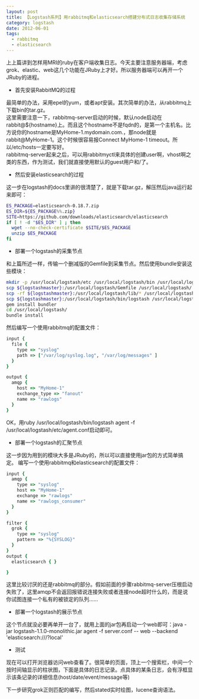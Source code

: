 ```yaml
---
layout: post
title: 【Logstash系列】用rabbitmq和elasticsearch搭建分布式日志收集存储系统
category: logstash
date: 2012-06-01
tags:
  - rabbitmq
  - elasticsearch
---
```


上上篇讲到怎样用MRI的ruby在客户端收集日志。今天主要注意服务器端，考虑grok、elastic、web这几个功能在JRuby上才好。所以服务器端可以再开一个JRuby的进程。

* 首先安装RabbitMQ的过程

最简单的办法，采用epel的yum，或者apt安装。其次简单的办法，从rabbitmq上下载bin的tar.gz。   
这里需要注意一下，rabbitmq-server启动的时候，默认node启动在rabbit@${hostname}上。而且这个hostname不是fqdn的，是第一个主机名。比方说你的hostname是MyHome-1.mydomain.com.，那node就是rabbit@MyHome-1。这个时候很容易报Connect MyHome-1 timeout。所以/etc/hosts一定要写好。    
rabbitmq-server起来之后，可以用rabbitmyctl来具体的创建user啊，vhost啊之类的东西，作为测试，我们就直接使用默认的guest用户和/了。

* 然后安装elasticsearch的过程

这一步在logstash的docs里讲的很清楚了，就是下载tar.gz，解压然后java运行起来即可：    
```bash
ES_PACKAGE=elasticsearch-0.18.7.zip
ES_DIR=${ES_PACKAGE%%.zip}
SITE=https://github.com/downloads/elasticsearch/elasticsearch
if [ ! -d "$ES_DIR" ] ; then
  wget --no-check-certificate $SITE/$ES_PACKAGE
  unzip $ES_PACKAGE
fi
```

* 部署一个logstash的采集节点

和上篇所述一样，传输一个删减版的Gemfile到采集节点。然后使用bundle安装这些模块：    
```bash
mkdir -p /usr/local/logstash/etc /usr/local/logstash/bin /usr/local/logstash/lib
scp ${logstashmaster}:/usr/local/logstash/Gemfile /usr/local/logstash/
scp -rf ${logstashmaster}:/usr/local/logstash/lib/* /usr/local/logstash/lib/
scp ${logstashmaster}:/usr/local/logstash/bin/logstash /usr/local/logstash/bin/
gem install bundler
cd /usr/local/logstash/
bundle install
```
然后编写一个使用rabbitmq的配置文件：
```ruby
input {
  file {
    type => "syslog"
    path => ["/var/log/syslog.log", "/var/log/messages" ]
  } 
}

output {
  amqp {
    host => "MyHome-1"
    exchange_type => "fanout"
    name => "rawlogs"
  }
}
```
OK，用ruby /usr/local/logstash/bin/logstash agent -f /usr/local/logstash/etc/agent.conf启动即可。

* 部署一个logstash的汇聚节点

这一步因为用到的模块大多是JRuby的，所以可以直接使用jar包的方式简单搞定。
编写一个使用rabbitmq和elasticsearch的配置文件：
```ruby
input {
  amqp {
    type => "syslog"
    host => "MyHome-1"
    exchange => "rawlogs"
    name => "rawlogs_consumer"
  }
}

filter {
  grok {
    type => "syslog"
    pattern => "%{SYSLOG}"
  }
}
output {
  elasticsearch { }

}
```
这里比较讨厌的还是rabbitmq的部分。假如前面的步骤rabbitmq-server压根启动失败了，这里amqp不会返回报错说连接失败或者连接node超时什么的，而是说你试图连接一个私有的被锁定的队列……

* 部署一个logstash的展示节点

这个节点就没必要再单开一台了，就用上面的jar包再启动一个web即可：java -jar logstash-1.1.0-monolithic.jar agent -f server.conf -- web --backend 'elasticsearch:///?local'

* 测试

现在可以打开浏览器访问web查看了。很简单的页面，顶上一个搜索栏，中间一个按时间轴显示的柱状图，下面是具体的日志记录。点具体的某条日志，会有浮框显示该条记录的详细信息(host/date/event/message等)

下一步研究grok正则匹配的编写，然后stated实时绘图，lucene查询语法。

